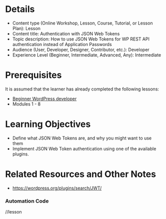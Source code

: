 # Details

- Content type (Online Workshop, Lesson, Course, Tutorial, or Lesson Plan): Lesson
- Content title: Authentication with JSON Web Tokens
- Topic description: How to use JSON Web Tokens for WP REST API authentication instead of Application Passwords
- Audience (User, Developer, Designer, Contributor, etc.): Developer
- Experience Level (Beginner, Intermediate, Advanced, Any): Intermediate

# Prerequisites
 <!--
 What lessons on learn.wordpress.org should the learner have already completed?
 -->

It is assumed that the learner has already completed the following lessons:
- [Beginner WordPress developer](https://learn.wordpress.org/course/beginner-wordpress-developer/)
- Modules 1 - 8

# Learning Objectives
 <!--
 What will the learner be able to do as a result of this content?
 -->
- Define what JSON Web Tokens are, and why you might want to use them
- Implement JSON Web Token authentication using one of the available plugins.
# Related Resources and Other Notes
- https://wordpress.org/plugins/search/JWT/
### Automation Code
 <!-- 
 Under this comment, type two slashes (//) followed by the code that represents the content type. (Like //example) 
 - Online Workshop = online-workshop
 - Lesson = lesson
 - Course = course
 - Tutorial = tutorial
 - Lesson Plan = teach
 Once submitted, that code will add a new comment to the issue with the relevant development checklist.
 -->
//lesson